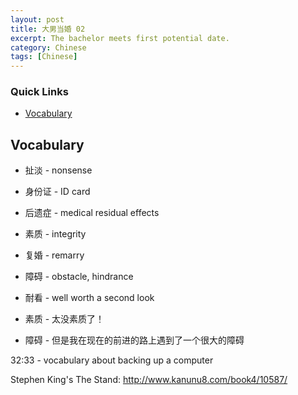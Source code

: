 ```yaml
---
layout: post
title: 大男当婚 02
excerpt: The bachelor meets first potential date.
category: Chinese
tags: [Chinese]
---
```


### Quick Links

* [Vocabulary](#vocab)

<a name='vocab'></a>

## Vocabulary
* 扯淡 - nonsense
* 身份证 - ID card
* 后遗症 - medical residual effects
* 素质 - integrity
* 复婚 - remarry
* 障碍 - obstacle, hindrance
* 耐看 - well worth a second look

* 素质 - 太没素质了！
* 障碍 - 但是我在现在的前进的路上遇到了一个很大的障碍

32:33 - vocabulary about backing up a computer

Stephen King's The Stand: http://www.kanunu8.com/book4/10587/

